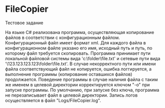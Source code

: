 # FileCopier
Тестовое задание

На языке C# реализована программа, осуществляющая копирование файлов в соответствии с конфигурационным файлом. Конфигурационный файл имеет формат xml. Для каждого файла в конфигурационном файле указано его имя, исходный путь и путь, по которому файл требуется скопировать. Программа принимает пути локальной файловой системы вида 'c:\folder\file.txt' и сетевые пути вида '\\123.123.123.123\folder\file.txt'. В случае некорректного пути или имени файла соответствующий файл не копируется, ошибка логгируется, а выполнение программы (копирование оставшихся файлов) продолжается. Поведение программы в случае наличия файла с таким же именем в целевой директории корректируется ключом "-о" при запуске программы. По умолчанию, при запуске без ключа, программа не перезаписывает файл в целевой директории. Запись логов осуществляется в файл "Logs/FileCopier.log".
